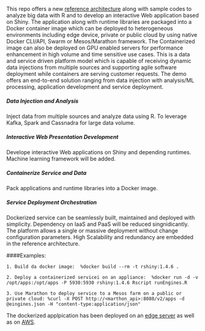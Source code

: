 This repo offers a new [reference architecture](https://github.build.ge.com/212464633/Container-Orchestration-Using-Mesos-) along with sample codes to analyze big data with R and to develop an interactive Web application based on Shiny. The application along  with runtime libraries are packaged into a Docker container image which can be deployed to heterogeneous environments including edge device, private or public cloud by using native Docker CLI/API, Swarm or Mesos/Marathon framework. The Containerized image can also be deployed on GPU enabled servers for performance enhancement in high volume and time sensitive use cases. This is a data and service driven platform model which is capable of receiving dynamic data injections from multiple sources and supporting agile software deployment while containers are serving customer requests. The demo offers an end-to-end solution ranging from data injection with analysis/ML processing, application development and service deployment.  

##### Data Injection and Analysis
Inject data from multiple sources and analyze data using R. To leverage Kafka, Spark and Cassnadra for large data volume. 

##### Interactive Web Presentation Development
Develope interactive Web applications on Shiny and depending runtimes. Machine learning framework will be added.
 
##### Containerize Service and Data 
Pack applications and runtime libraries into a Docker image.   

##### Service Deployment Orchestration
Dockerized service can be seamlessly built, maintained and deployed with simplicity. Dependency on IaaS and PaaS will be reduced singnidicantly. The platform allows a single or massive deployment without change configuration parameters. High Scalability and redundancy are embedded in the reference architecture.

####Examples:

    1. Build da docker image:  %docker build --rm -t rshiny:1.4.6 .

    2. Deploy a containerized servicei on an appliance:  %docker run -d -v /opt/apps:/opt/apps -P 5930:5930 rshiny:1.4.6 Rscript runEngines.R

    3. Use Marathon to deploy service to a Mesos farm on a public or private cloud: %curl -X POST http://<marthon_api>:8080/v2/apps -d @eingines.json -H "content-type:application/json"

The dockerized applpication has been deployed on an [edge server](http://3.39.90.51:8080/) as well as on [AWS](http://10.202.89.121).
